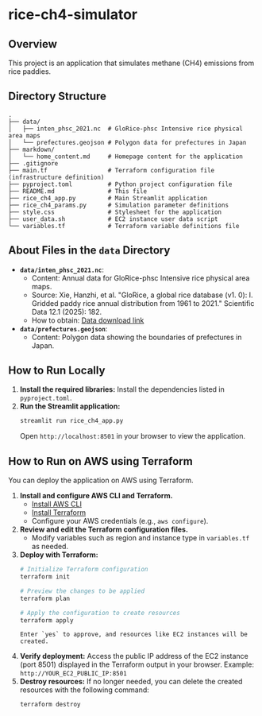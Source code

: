 # rice-ch4-simulator

## Overview

This project is an application that simulates methane (CH4) emissions from rice paddies.

## Directory Structure

```
.
├── data/
│   ├── inten_phsc_2021.nc  # GloRice-phsc Intensive rice physical area maps
│   └── prefectures.geojson # Polygon data for prefectures in Japan
├── markdown/
│   └── home_content.md     # Homepage content for the application
├── .gitignore
├── main.tf                 # Terraform configuration file (infrastructure definition)
├── pyproject.toml          # Python project configuration file
├── README.md               # This file
├── rice_ch4_app.py         # Main Streamlit application
├── rice_ch4_params.py      # Simulation parameter definitions
├── style.css               # Stylesheet for the application
├── user_data.sh            # EC2 instance user data script
└── variables.tf            # Terraform variable definitions file
```

## About Files in the `data` Directory

- **`data/inten_phsc_2021.nc`**:
    - Content: Annual data for GloRice-phsc Intensive rice physical area maps.
    - Source: Xie, Hanzhi, et al. "GloRice, a global rice database (v1. 0): I. Gridded paddy rice annual distribution from 1961 to 2021." Scientific Data 12.1 (2025): 182.
    - How to obtain: [Data download link](https://figshare.com/articles/dataset/GloRice_I_Gridded_5-arcmin_paddy_rice_annual_distribution_maps_for_the_years_1961_to_2021/27965832/2)
- **`data/prefectures.geojson`**:
    - Content: Polygon data showing the boundaries of prefectures in Japan.

## How to Run Locally
1.  **Install the required libraries:**
    Install the dependencies listed in `pyproject.toml`.
2.  **Run the Streamlit application:**
    ```bash
    streamlit run rice_ch4_app.py
    ```
    Open `http://localhost:8501` in your browser to view the application.

## How to Run on AWS using Terraform

You can deploy the application on AWS using Terraform.

1.  **Install and configure AWS CLI and Terraform.**
    - [Install AWS CLI](https://docs.aws.amazon.com/cli/latest/userguide/cli-chap-install.html)
    - [Install Terraform](https://learn.hashicorp.com/tutorials/terraform/install-cli)
    - Configure your AWS credentials (e.g., `aws configure`).
2.  **Review and edit the Terraform configuration files.**
    - Modify variables such as region and instance type in `variables.tf` as needed.
3.  **Deploy with Terraform:**
    ```bash
    # Initialize Terraform configuration
    terraform init

    # Preview the changes to be applied
    terraform plan

    # Apply the configuration to create resources
    terraform apply
    ```
    ```
    Enter `yes` to approve, and resources like EC2 instances will be created.
6.  **Verify deployment:**
    Access the public IP address of the EC2 instance (port 8501) displayed in the Terraform output in your browser.
    Example: `http://YOUR_EC2_PUBLIC_IP:8501`
7.  **Destroy resources:**
    If no longer needed, you can delete the created resources with the following command:
    ```bash
    terraform destroy
